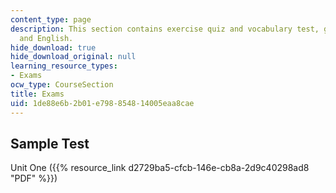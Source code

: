 ```yaml
---
content_type: page
description: This section contains exercise quiz and vocabulary test, given in Chinese
  and English.
hide_download: true
hide_download_original: null
learning_resource_types:
- Exams
ocw_type: CourseSection
title: Exams
uid: 1de88e6b-2b01-e798-8548-14005eaa8cae
---
```


Sample Test
-----------

Unit One ({{% resource_link d2729ba5-cfcb-146e-cb8a-2d9c40298ad8 "PDF" %}})